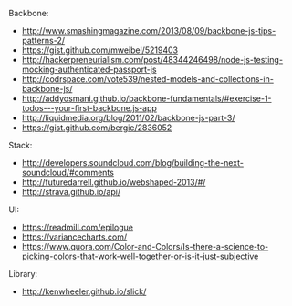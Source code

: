 Backbone:
- http://www.smashingmagazine.com/2013/08/09/backbone-js-tips-patterns-2/
- https://gist.github.com/mweibel/5219403
- http://hackerpreneurialism.com/post/48344246498/node-js-testing-mocking-authenticated-passport-js
- http://codrspace.com/vote539/nested-models-and-collections-in-backbone-js/
- http://addyosmani.github.io/backbone-fundamentals/#exercise-1-todos---your-first-backbone.js-app
- http://liquidmedia.org/blog/2011/02/backbone-js-part-3/
- https://gist.github.com/bergie/2836052

Stack:
- http://developers.soundcloud.com/blog/building-the-next-soundcloud/#comments
- http://futuredarrell.github.io/webshaped-2013/#/
- http://strava.github.io/api/

UI:
- https://readmill.com/epilogue
- https://variancecharts.com/
- https://www.quora.com/Color-and-Colors/Is-there-a-science-to-picking-colors-that-work-well-together-or-is-it-just-subjective

Library:
- http://kenwheeler.github.io/slick/

